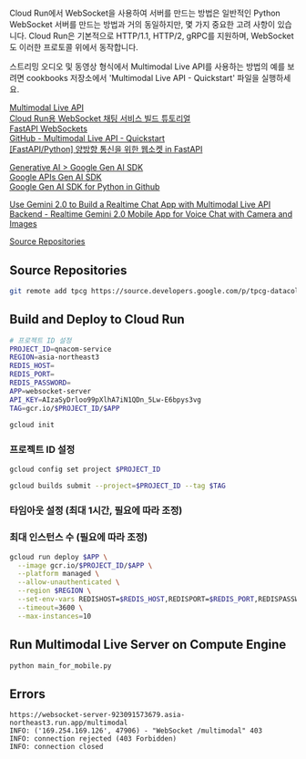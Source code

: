 #

Cloud Run에서 WebSocket을 사용하여 서버를 만드는 방법은 일반적인 Python WebSocket 서버를 만드는 방법과 거의 동일하지만, 몇 가지 중요한 고려 사항이 있습니다. Cloud Run은 기본적으로 HTTP/1.1, HTTP/2, gRPC를 지원하며, WebSocket도 이러한 프로토콜 위에서 동작합니다.

스트리밍 오디오 및 동영상 형식에서 Multimodal Live API를 사용하는 방법의 예를 보려면 cookbooks 저장소에서 'Multimodal Live API - Quickstart' 파일을 실행하세요.


[Multimodal Live API](https://ai.google.dev/gemini-api/docs/multimodal-live)  
[Cloud Run용 WebSocket 채팅 서비스 빌드 튜토리얼](https://cloud.google.com/run/docs/tutorials/websockets)  
[FastAPI WebSockets](https://fastapi.tiangolo.com/advanced/websockets/)  
[GitHub - Multimodal Live API - Quickstart](https://github.com/google-gemini/cookbook/blob/main/quickstarts/Get_started_LiveAPI.py)  
[[FastAPI/Python] 양방향 통신을 위한 웹소켓 in FastAPI](https://dev-in-seoul.tistory.com/45?utm_source=chatgpt.com)  

[Generative AI > Google Gen AI SDK](https://cloud.google.com/vertex-ai/generative-ai/docs/sdks/overview)  
[Google APIs Gen AI SDK](https://googleapis.github.io/python-genai/)  
[Google Gen AI SDK for Python in Github](https://github.com/googleapis/python-genai)  


[Use Gemini 2.0 to Build a Realtime Chat App with Multimodal Live API](https://www.youtube.com/watch?v=y2ETLEZ-oi8)  
[Backend - Realtime Gemini 2.0 Mobile App for Voice Chat with Camera and Images](https://github.com/yeyu2/Youtube_demos/tree/main/gemini20-android/Backend)  

[Source Repositories](https://source.developers.google.com/p/tpcg-datacollector/r/multimodal-live)


## Source Repositories

```bash
git remote add tpcg https://source.developers.google.com/p/tpcg-datacollector/r/multimodal-live)
```

## Build and Deploy to Cloud Run

```bash
# 프로젝트 ID 설정
PROJECT_ID=qnacom-service
REGION=asia-northeast3
REDIS_HOST=
REDIS_PORT=
REDIS_PASSWORD=
APP=websocket-server
API_KEY=AIzaSyDrloo99pXlhA7iN1QDn_5Lw-E6bpys3vg
TAG=gcr.io/$PROJECT_ID/$APP
```

```bash
gcloud init
```

### 프로젝트 ID 설정

```bash
gcloud config set project $PROJECT_ID
```

```bash
gcloud builds submit --project=$PROJECT_ID --tag $TAG
```

### 타임아웃 설정 (최대 1시간, 필요에 따라 조정)
### 최대 인스턴스 수 (필요에 따라 조정)

```bash
gcloud run deploy $APP \
  --image gcr.io/$PROJECT_ID/$APP \
  --platform managed \
  --allow-unauthenticated \
  --region $REGION \
  --set-env-vars REDISHOST=$REDIS_HOST,REDISPORT=$REDIS_PORT,REDISPASSWORD=$REDIS_PASSWORD,GEN_API_KEY=$API_KEY \
  --timeout=3600 \
  --max-instances=10
```

## Run Multimodal Live Server on Compute Engine

```bash
python main_for_mobile.py
```

## Errors

```
https://websocket-server-923091573679.asia-northeast3.run.app/multimodal
INFO: ('169.254.169.126', 47906) - "WebSocket /multimodal" 403
INFO: connection rejected (403 Forbidden)
INFO: connection closed
```